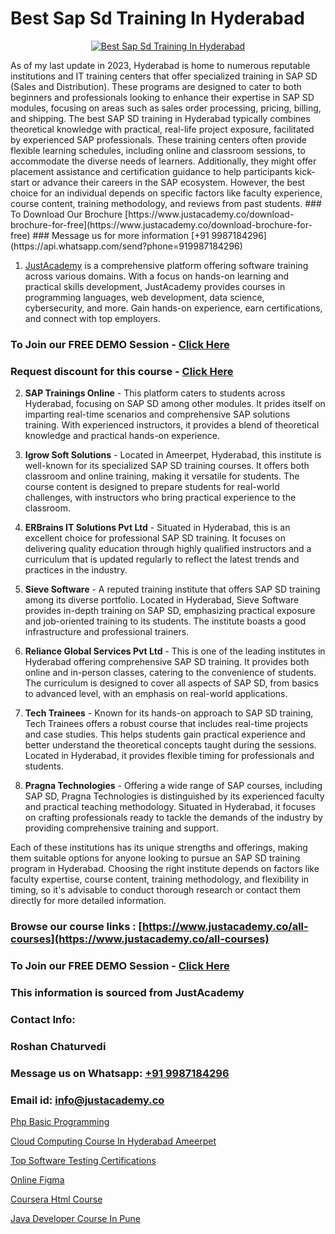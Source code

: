 # Best Sap Sd Training In Hyderabad

<p align="center">
  <a href="https://justacademy.co/course-detail/sap-sd-training">
    <img src="https://justacademy.co/storage2/course_image/1709713323_course_image.webp" alt="Best Sap Sd Training In Hyderabad">
  </a>
</p>
As of my last update in 2023, Hyderabad is home to numerous reputable institutions and IT training centers that offer specialized training in SAP SD (Sales and Distribution). These programs are designed to cater to both beginners and professionals looking to enhance their expertise in SAP SD modules, focusing on areas such as sales order processing, pricing, billing, and shipping. The best SAP SD training in Hyderabad typically combines theoretical knowledge with practical, real-life project exposure, facilitated by experienced SAP professionals. These training centers often provide flexible learning schedules, including online and classroom sessions, to accommodate the diverse needs of learners. Additionally, they might offer placement assistance and certification guidance to help participants kick-start or advance their careers in the SAP ecosystem. However, the best choice for an individual depends on specific factors like faculty experience, course content, training methodology, and reviews from past students.
### To Download Our Brochure [https://www.justacademy.co/download-brochure-for-free](https://www.justacademy.co/download-brochure-for-free)
### Message us for more information [+91 9987184296](https://api.whatsapp.com/send?phone=919987184296)

1) [JustAcademy](https://justacademy.co) is a comprehensive platform offering software training across various domains. With a focus on hands-on learning and practical skills development, JustAcademy provides courses in programming languages, web development, data science, cybersecurity, and more. Gain hands-on experience, earn certifications, and connect with top employers.

### To Join our FREE DEMO Session - [Click Here](https://www.justacademy.co/register-for-course-demo/)
### Request discount for this course - [Click Here](https://justacademy.co/contact-us/)

2) **SAP Trainings Online** - This platform caters to students across Hyderabad, focusing on SAP SD among other modules. It prides itself on imparting real-time scenarios and comprehensive SAP solutions training. With experienced instructors, it provides a blend of theoretical knowledge and practical hands-on experience.

3) **Igrow Soft Solutions** - Located in Ameerpet, Hyderabad, this institute is well-known for its specialized SAP SD training courses. It offers both classroom and online training, making it versatile for students. The course content is designed to prepare students for real-world challenges, with instructors who bring practical experience to the classroom.

4) **ERBrains IT Solutions Pvt Ltd** - Situated in Hyderabad, this is an excellent choice for professional SAP SD training. It focuses on delivering quality education through highly qualified instructors and a curriculum that is updated regularly to reflect the latest trends and practices in the industry.

5) **Sieve Software** - A reputed training institute that offers SAP SD training among its diverse portfolio. Located in Hyderabad, Sieve Software provides in-depth training on SAP SD, emphasizing practical exposure and job-oriented training to its students. The institute boasts a good infrastructure and professional trainers.

6) **Reliance Global Services Pvt Ltd** - This is one of the leading institutes in Hyderabad offering comprehensive SAP SD training. It provides both online and in-person classes, catering to the convenience of students. The curriculum is designed to cover all aspects of SAP SD, from basics to advanced level, with an emphasis on real-world applications.

7) **Tech Trainees** - Known for its hands-on approach to SAP SD training, Tech Trainees offers a robust course that includes real-time projects and case studies. This helps students gain practical experience and better understand the theoretical concepts taught during the sessions. Located in Hyderabad, it provides flexible timing for professionals and students.

8) **Pragna Technologies** - Offering a wide range of SAP courses, including SAP SD, Pragna Technologies is distinguished by its experienced faculty and practical teaching methodology. Situated in Hyderabad, it focuses on crafting professionals ready to tackle the demands of the industry by providing comprehensive training and support.

Each of these institutions has its unique strengths and offerings, making them suitable options for anyone looking to pursue an SAP SD training program in Hyderabad. Choosing the right institute depends on factors like faculty expertise, course content, training methodology, and flexibility in timing, so it's advisable to conduct thorough research or contact them directly for more detailed information.

### Browse our course links : [https://www.justacademy.co/all-courses](https://www.justacademy.co/all-courses) 
### To Join our FREE DEMO Session - [Click Here](https://www.justacademy.co/register-for-course-demo)


### This information is sourced from JustAcademy
### Contact Info:
### Roshan Chaturvedi
### Message us on Whatsapp: [+91 9987184296](https://api.whatsapp.com/send?phone=919987184296)
### Email id: [info@justacademy.co](mailto:info@justacademy.co)
                
[Php Basic Programming](https://www.linkedin.com/pulse/php-basic-programming-justacademy-beangaluru-ptbtc?trackingId=%2BtA2YwgO3o9mDYu9x8698w%3D%3D&lipi=urn%3Ali%3Apage%3Ad_flagship3_company_admin%3Bx8y7hAo2S%2Fe2HLe3couk6g%3D%3D)

[Cloud Computing Course In Hyderabad Ameerpet](https://www.linkedin.com/pulse/cloud-computing-course-hyderabad-ameerpet-justacademy-stockport-yjeze?trackingId=HKG%2FE7tjuveam9PAzvEdHA%3D%3D&lipi=urn%3Ali%3Apage%3Ad_flagship3_company_admin%3Bhrs%2FVe6MQa2w%2FxcFE4Py%2Fw%3D%3D)

[Top Software Testing Certifications](https://medium.com/@surajvaishnav5015/top-software-testing-certifications-205a59d11a71)

[Online Figma](https://medium.com/@negishivu99/online-figma-58ee33735aab)

[Coursera Html Course](https://justacademyin.github.io/justacademy/coursera-html-course)

[Java Developer Course In Pune](https://justacademyin.github.io/justacademy/java-developer-course-in-pune)

